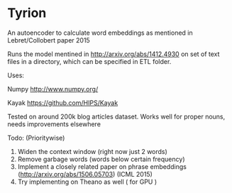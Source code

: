 # Tyrion

An autoencoder to calculate word embeddings as mentioned in Lebret/Collobert paper 2015

Runs the model mentined in http://arxiv.org/abs/1412.4930 on set of text files in a directory, which can be specified in ETL folder.

Uses:

Numpy http://www.numpy.org/

Kayak https://github.com/HIPS/Kayak

Tested on around 200k blog articles dataset. Works well for proper nouns, needs improvements elsewhere

Todo: (Prioritywise)

1. Widen the context window (right now just 2 words)
2. Remove garbage words (words below certain frequency)
3. Implement a closely related paper on phrase embeddings (http://arxiv.org/abs/1506.05703) (ICML 2015)
4. Try implementing on Theano as well ( for GPU )
